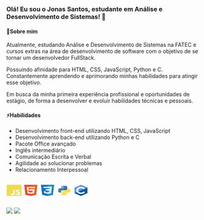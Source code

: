 ### Olá! Eu sou o Jonas Santos, estudante em Análise e Desenvolvimento de Sistemas! 👋

<form>
  <h4>🖖Sobre mim</h4>
  <p>
Atualmente, estudando Análise e Desenvolvimento de Sistemas na FATEC e cursos extras na área de desenvolvimento de software com o objetivo de se tornar um desenvolvedor FullStack. 

Possuindo afinidade para HTML, CSS, JavaScript, Python e C. Constantemente aprendendo e aprimorando minhas habilidades para atingir esse objetivo.

Em busca da minha primeira experiência profissional e oportunidades de estágio, de forma a desenvolver e evoluir habilidades técnicas e pessoais.
  </p>
  
  <h4>⚡Habilidades</h4>
  <ul>
    <li>Desenvolvimento front-end utilizando HTML, CSS, JavaScript</li>
    <li>Desenvolvimento back-end utilizando Python e C</li>
    <li>Pacote Office avançado</li>
    <li>Inglês intermediário</li>
    <li>Comunicação Escrita e Verbal</li>
    <li>Agilidade ao solucionar problemas</li>
    <li>Relacionamento Interpessoal</li>
  </ul>
 </form>

<div style="display: inline_block"><br>
  <img align="center" alt="Rafa-Js" height="30" width="40" src="https://raw.githubusercontent.com/devicons/devicon/master/icons/javascript/javascript-plain.svg">
  <img align="center" alt="Rafa-HTML" height="30" width="40" src="https://raw.githubusercontent.com/devicons/devicon/master/icons/html5/html5-original.svg">
  <img align="center" alt="Rafa-CSS" height="30" width="40" src="https://raw.githubusercontent.com/devicons/devicon/master/icons/css3/css3-original.svg">
  <img align="center" alt="Rafa-Python" height="30" width="40" src="https://raw.githubusercontent.com/devicons/devicon/master/icons/python/python-original.svg">
  <img align="center" alt="Rafa-Python" height="30" width="40" src="https://raw.githubusercontent.com/devicons/devicon/master/icons/c/c-original.svg">
</div>
  
  ##
 
<div> 
  <a href="https://instagram.com/jonass.sant0s" target="_blank"><img src="https://img.shields.io/badge/-Instagram-%23E4405F?style=for-the-badge&logo=instagram&logoColor=white" target="_blank"></a>
  <a href="https://www.linkedin.com/in/jonassant0s/" target="_blank"><img src="https://img.shields.io/badge/LinkedIn-0077B5?style=for-the-badge&logo=linkedin&logoColor=white" target="_blank"></a>
 
</div>
